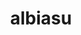 ---
ekitaldi:
  - {}
mezak:
  - {}
image: /media/Screenshot_20250329_234613_YouTube-1.webp
gallery:
  - /media/Screenshot_20250329_234618_YouTube.webp
video: 1aoxA5TDyQI
layout: parroquia
locations:
  - {}
title: albiasu
valley: Larraun
locations:
  - name: Done Laurendi
    geo: 43.00878, -1.93683
---